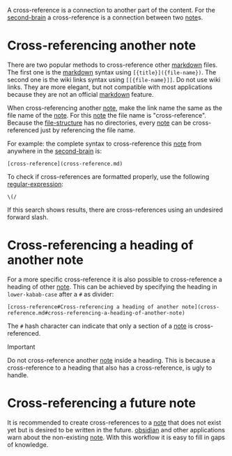 A cross-reference is a connection to another part of the content.
For the [second-brain](second-brain.md) a cross-reference is a connection between two [note](note.md)s.

# Cross-referencing another note

There are two popular methods to cross-reference other [markdown](markdown.md) files.
The first one is the [markdown](markdown.md) syntax using `[{title}]({file-name})`.
The second one is the wiki links syntax using `[[{file-name}]]`.
Do not use wiki links.
They are more elegant, but not compatible with most applications because they are not an official [markdown](markdown.md) feature.

When cross-referencing another [note](note.md), make the link name the same as the file name of the [note](note.md).
For this [note](note.md) the file name is "cross-reference".
Because the [file-structure](file-structure.md) has no directories, every [note](note.md) can be cross-referenced just by referencing the file name.

For example: the complete syntax to cross-reference this [note](note.md) from anywhere in the [second-brain](second-brain.md) is: 

```
[cross-reference](cross-reference.md)
```

To check if cross-references are formatted properly, use the following [regular-expression](regular-expression.md):

```regex
\(/
```

If this search shows results, there are cross-references using an undesired forward slash.

# Cross-referencing a heading of another note

For a more specific cross-reference it is also possible to cross-reference a heading of other [note](note.md).
This can be achieved by specifying the heading in `lower-kabab-case` after a `#` as divider:

```
[cross-reference#Cross-referencing a heading of another note](cross-reference.md#cross-referencing-a-heading-of-another-note)
```

The `#` hash character can indicate that only a section of a [note](note.md) is cross-referenced.

> [!IMPORTANT]
> Do not cross-reference another [note](note.md) inside a heading.
> This is because a cross-reference to a heading that also has a cross-reference, is ugly to handle.

# Cross-referencing a future note

It is recommended to create cross-references to a [note](note.md) that does not exist yet but is desired to be written in the future.
[obsidian](obsidian.md) and other applications warn about the non-existing [note](note.md).
With this workflow it is easy to fill in gaps of knowledge.